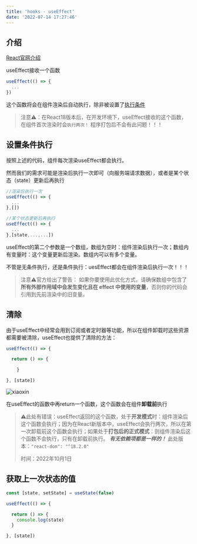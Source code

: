 ```yaml
---
title: 'hooks - useEffect'
date: '2022-07-14 17:27:46'
---
```


## 介绍

[React官网介绍](https://zh-hans.reactjs.org/docs/hooks-reference.html#useeffect)

useEffect接收一个函数

```jsx
useEffect(() => {
  ...
})
```

这个函数将会在组件渲染后自动执行，除非被设置了[执行条件](#设置条件执行)

> 注意⚠️：在React18版本后，在开发环境下，useEffect接收的这个函数，在组件首次渲染时会`执行两次！` 程序打包后不会有此问题！！！

## 设置条件执行

按照上述的代码，组件每次渲染useEffect都会执行。

然而我们的需求可能是渲染后执行一次即可（向服务端请求数据），或者是某个状态（state）更新后再执行

```jsx
//渲染后执行一次
useEffect(() => {
  ...
},[])

//某个状态更新后再执行
useEffect(() => {
  ...
},[state,...,...]) 
```

useEffect的第二个参数是一个数组，数组为空时：组件渲染后执行一次；数组内有变量时：这个变量更新后渲染。数组内可以有多个变量。

不管是无条件执行，还是条件执行：uesEffect都会在组件渲染后执行一次！！！

> 注意⚠️官方给出了警告：
>     如果你要使用此优化方式，请确保数组中包含了**所有外部作用域中会发生变化且在 effect     中使用的变量**，否则你的代码会引用到先前渲染中的旧变量。

## 清除

由于useEffect中经常会用到订阅或者定时器等功能，所以在组件卸载时这些资源都需要被清除，useEffect也提供了清除的方法：

```jsx
useEffect(() => {

  return () => {

    }

}, [state])
```
![xiaoxin](https://cdn.statically.io/gh/xiaoxiaoboa/blog-pic@main/xiaoxin.58cqmwe5jas0.webp)

在useEffect的函数中再return一个函数，这个函数会在组件**卸载前**执行

> ⚠️此处有错误：useEffect返回的这个函数，处于**开发模式**时：组件渲染后这个函数会执行；因为在React新版本中，useEffect会执行两次，所以在第一次卸载前这个函数会执行；如果处于**打包后的正式模式**：则组件渲染后这个函数不会执行，只有在卸载前执行。
> ***有无依赖项都是一样的！***
> 此处版本：`"react-dom": "^18.2.0"`
> 
> 时间：2022年10月1日

## 获取上一次状态的值

```jsx
const [state, setState] = useState(false)

useEffect(() => {

  return () => {
    console.log(state)
  }

}, [state])
```
